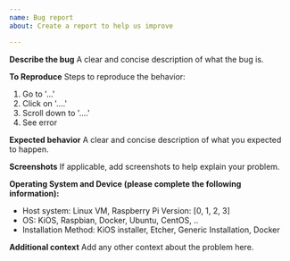 ```yaml
---
name: Bug report
about: Create a report to help us improve

---
```


**Describe the bug**
A clear and concise description of what the bug is.

**To Reproduce**
Steps to reproduce the behavior:
1. Go to '...'
2. Click on '....'
3. Scroll down to '....'
4. See error

**Expected behavior**
A clear and concise description of what you expected to happen.

**Screenshots**
If applicable, add screenshots to help explain your problem.

**Operating System and Device (please complete the following information):**
 - Host system: Linux VM, Raspberry Pi Version: [0, 1, 2, 3]
 - OS: KiOS, Raspbian, Docker, Ubuntu, CentOS, ..
 - Installation Method: KiOS installer, Etcher, Generic Installation, Docker

**Additional context**
Add any other context about the problem here.
